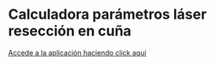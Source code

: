 # Calculadora parámetros láser resección en cuña

[Accede a la aplicación haciendo click aquí](https://marccalvente-laser-optico-main-vb66id.streamlit.app/)

